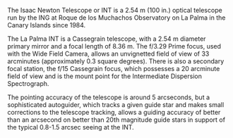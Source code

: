 The Isaac Newton Telescope or INT is a 2.54 m (100 in.) optical telescope run by the
ING at Roque de los Muchachos Observatory on La Palma in the Canary Islands since
1984.

The La Palma INT is a Cassegrain telescope, with a 2.54 m diameter primary mirror and
a focal length of 8.36 m. The f/3.29 Prime focus, used with the Wide Field Camera,
allows an unvignetted field of view of 33 arcminutes (approximately 0.3 square
degrees). There is also a secondary focal station, the f/15 Cassegrain focus, which
possesses a 20 arcminute field of view and is the mount point for the Intermediate
Dispersion Spectrograph.

The pointing accuracy of the telescope is around 5 arcseconds, but a sophisticated
autoguider, which tracks a given guide star and makes small corrections to the
telescope tracking, allows a guiding accuracy of better than an arcsecond on better
than 20th magnitude guide stars in support of the typical 0.8-1.5 arcsec seeing at
the INT.
